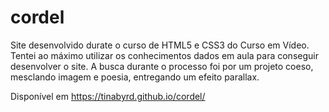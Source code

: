 # cordel
 Site desenvolvido durate o curso de HTML5 e CSS3 do Curso em Vídeo.
 Tentei ao máximo utilizar os conhecimentos dados em aula para conseguir desenvolver o site. A busca durante o processo foi por um projeto coeso, mesclando imagem e poesia, entregando um efeito parallax.

Disponível em https://tinabyrd.github.io/cordel/